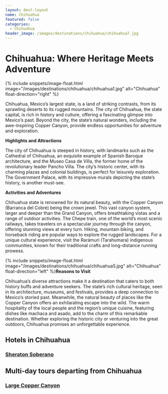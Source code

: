 ```yaml
---
layout: dest-layout
name: Chihuahua
featured: false
categories:
  - Chihuahua
header_image: /images/destinations/chihuahua/chihuahua7.jpg
---
```

# **Chihuahua: Where Heritage Meets Adventure**

{% include snippets/image-float.html image="/images/destinations/chihuahua/chihuahua1.jpg" alt="Chihuahua" float-direction="right" %}

Chihuahua, Mexico’s largest state, is a land of striking contrasts, from its sprawling deserts to its rugged mountains. The city of Chihuahua, the state capital, is rich in history and culture, offering a fascinating glimpse into Mexico’s past. Beyond the city, the state’s natural wonders, including the awe-inspiring Copper Canyon, provide endless opportunities for adventure and exploration.

**Highlights and Attractions**

The city of Chihuahua is steeped in history, with landmarks such as the Cathedral of Chihuahua, an exquisite example of Spanish Baroque architecture, and the Museo Casa de Villa, the former home of the revolutionary leader Pancho Villa. The city’s historic center, with its charming plazas and colonial buildings, is perfect for leisurely exploration. The Government Palace, with its impressive murals depicting the state’s history, is another must-see.

**Activities and Adventures**

Chihuahua state is renowned for its natural beauty, with the Copper Canyon (Barranca del Cobre) being the crown jewel. This vast canyon system, larger and deeper than the Grand Canyon, offers breathtaking vistas and a range of outdoor activities. The Chepe train, one of the world’s most scenic railways, takes travelers on a spectacular journey through the canyon, offering stunning views at every turn. Hiking, mountain biking, and horseback riding are popular ways to explore the rugged landscapes. For a unique cultural experience, visit the Rarámuri (Tarahumara) indigenous communities, known for their traditional crafts and long-distance running prowess.

{% include snippets/image-float.html image="/images/destinations/chihuahua/chihuahua5.jpg" alt="Chihuahua" float-direction="left" %}**Reasons to Visit**

Chihuahua’s diverse attractions make it a destination that caters to both history buffs and adventure seekers. The state’s rich cultural heritage, seen in its architecture, museums, and festivals, provides a deep connection to Mexico’s storied past. Meanwhile, the natural beauty of places like the Copper Canyon offers an exhilarating escape into the wild. The warm hospitality of the local people and the region’s unique cuisine, featuring dishes like machaca and asado, add to the charm of this remarkable destination. Whether exploring the historic city or venturing into the great outdoors, Chihuahua promises an unforgettable experience.

## Hotels in Chihuahua

<section class='grid'>
<div class="col-3_sm-4_xs-6 padded-1">
    <a href="/hotels/sheraton">
        <div class="bg-image square" style="background-image:url('/images/hotels/soberano/soberano4.webp')">  </div>
        <h3 class='center'>Sheraton Soberano</h3>        
    </a>  
</div>

</section>

## Multi-day tours departing from Chihuahua

<section class='grid'>
<div class="col-3_sm-4_xs-6 padded-1">
    <a href="/tours/coppercan">
        <div class="bg-image square" style="background-image:url('/images/destinations/chihuahua/chihuahua1.jpg')">  </div>
        <h3 class='center'>Large Copper Canyon</h3>        
    </a>  
</div>
</section>